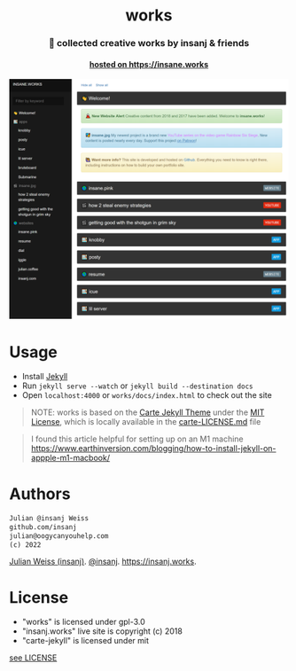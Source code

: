 <h1 align="center">works</h1>
<h3 align="center">🐛 collected creative works by insanj & friends</h3>
<h4 align="center"><a href="https://insane.works">hosted on https://insane.works</a></h4>

![](insaneworks.png)

# Usage

- Install [Jekyll](https://jekyllrb.com/)
- Run `jekyll serve --watch` or `jekyll build --destination docs`
- Open `localhost:4000` or `works/docs/index.html` to check out the site

> NOTE: works is based on the [Carte Jekyll Theme](https://github.com/Wiredcraft/carte) under the [MIT License](https://github.com/Wiredcraft/carte/blob/gh-pages/LICENSE.md), which is locally available in the [carte-LICENSE.md](carte-LICENSE.md) file

> I found this article helpful for setting up on an M1 machine https://www.earthinversion.com/blogging/how-to-install-jekyll-on-appple-m1-macbook/

# Authors

```
Julian @insanj Weiss
github.com/insanj
julian@oogycanyouhelp.com
(c) 2022
```

[Julian Weiss (insanj)](https://insanj.com). [@insanj](https://github.com/insanj). https://insanj.works.

# License

- "works" is licensed under gpl-3.0
- "insanj.works" live site is copyright (c) 2018
- "carte-jekyll" is licensed under mit

[see LICENSE](LICENSE)
